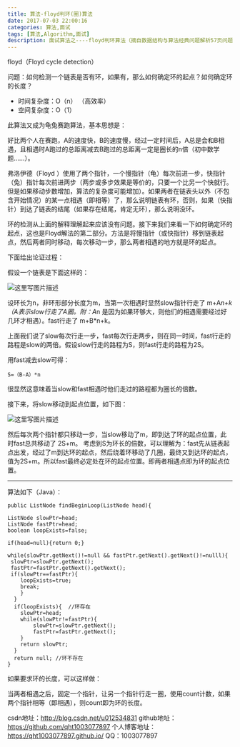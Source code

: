 ```yaml
---
title: 算法-floyd判环(圈)算法
date: 2017-07-03 22:00:16 
categories: 算法,面试
tags: [算法,Algorithm,面试] 
description: 面试算法之----floyd判环算法（摘自数据结构与算法经典问题解析57页问题9）
---
```

   
floyd（Floyd cycle detection）

问题：如何检测一个链表是否有环，如果有，那么如何确定环的起点？如何确定环的长度？

 - 时间复杂度：O（n） （高效率）
 - 空间复杂度：O（1）

此算法又成为龟兔赛跑算法，基本思想是：

好比两个人在赛跑，A的速度快，B的速度慢，经过一定时间后，A总是会和B相遇，且相遇时A跑过的总距离减去B跑过的总距离一定是圈长的n倍（初中数学题......）。

弗洛伊德（Floyd ）使用了两个指针，一个慢指针（龟）每次前进一步，快指针（兔）指针每次前进两步（两步或多步效果是等价的，只要一个比另一个快就行。但是如果移动步数增加，算法的复杂度可能增加）。如果两者在链表头以外（不包含开始情况）的某一点相遇（即相等）了，那么说明链表有环，否则，如果（快指针）到达了链表的结尾（如果存在结尾，肯定无环），那么说明没环。


环的检测从上面的解释理解起来应该没有问题。接下来我们来看一下如何确定环的起点，这也是Floyd解法的第二部分。方法是将慢指针（或快指针）移到链表起点，然后两者同时移动，每次移动一步，那么两者相遇的地方就是环的起点。

下面给出论证过程：

假设一个链表是下面这样的：

![这里写图片描述](http://img.blog.csdn.net/20170703170559457?watermark/2/text/aHR0cDovL2Jsb2cuY3Nkbi5uZXQvdTAxMjUzNDgzMQ==/font/5a6L5L2T/fontsize/400/fill/I0JBQkFCMA==/dissolve/70/gravity/SouthEast)

设环长为n，非环形部分长度为m，当第一次相遇时显然slow指针行走了 m+A*n+k（A表示slow行走了A圈。附：A*n 是因为如果环够大，则他们的相遇需要经过好几环才相遇）。fast行走了 m+B*n+k。

上面我们说了slow每次行走一步，fast每次行走两步，则在同一时间，fast行走的路程是slow的两倍。假设slow行走的路程为S，则fast行走的路程为2S。

用fast减去slow可得：
```
S=（B-A）*n
```
很显然这意味着当slow和fast相遇时他们走过的路程都为圈长的倍数。

接下来，将slow移动到起点位置，如下图：

![这里写图片描述](http://img.blog.csdn.net/20170703172340818?watermark/2/text/aHR0cDovL2Jsb2cuY3Nkbi5uZXQvdTAxMjUzNDgzMQ==/font/5a6L5L2T/fontsize/400/fill/I0JBQkFCMA==/dissolve/70/gravity/SouthEast)


然后每次两个指针都只移动一步，当slow移动了m，即到达了环的起点位置，此时fast总共移动了 2S+m。 考虑到S为环长的倍数，可以理解为：fast先从链表起点出发，经过了m到达环的起点，然后绕着环移动了几圈，最终又到达环的起点，值为2S+m。所以fast最终必定处在环的起点位置。即两者相遇点即为环的起点位置。

----------


算法如下（Java）：

```
public ListNode findBeginLoop(ListNode head){

ListNode slowPtr=head;
ListNode fastPtr=head;
boolean loopExists=false;

if(head=null){return 0;}

while(slowPtr.getNext()!=null && fastPtr.getNext().getNext()!=nulll){
 slowPtr=slowPtr.getNext();
 fastPtr=fastPtr.getNext().getNext();
 if(slowPtr==fastPtr){
	loopExists=true;
	break;
	}
  }
  if(loopExists){  //环存在
    slowPtr=head;
	while(slowPtr!=fastPtr){
		slowPtr=slowPtr.getNext();
		fastPtr=fastPtr.getNext();
	}
	return slowPtr;
  } 
  return null; //环不存在
}

```
如果要求环的长度，可以这样做：

当两者相遇之后，固定一个指针，让另一个指针行走一圈，使用count计数，如果两个指针相等（即相遇），则count即为环的长度。


csdn地址：http://blog.csdn.net/u012534831
github地址：https://github.com/qht1003077897
个人博客地址：https://qht1003077897.github.io/
QQ：1003077897



